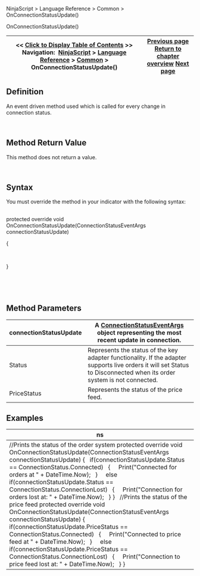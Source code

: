 ﻿


NinjaScript \> Language Reference \> Common \> OnConnectionStatusUpdate()






















OnConnectionStatusUpdate()







| \<\< [Click to Display Table of Contents](onconnectionstatusupdate.md) \>\> **Navigation:**     [NinjaScript](ninjascript-1.md) \> [Language Reference](language_reference_wip-1.md) \> [Common](common-1.md) \> OnConnectionStatusUpdate() | [Previous page](update-1.md) [Return to chapter overview](common-1.md) [Next page](connectionstatuseventargs-1.md) |
| --- | --- |











## Definition


An event driven method used which is called for every change in connection status.


 


## Method Return Value


This method does not return a value.


 


## Syntax
You must override the method in your indicator with the following syntax:


## 


protected override void OnConnectionStatusUpdate(ConnectionStatusEventArgs connectionStatusUpdate)  

{  

   

}


 


 


## Method Parameters




| connectionStatusUpdate | A [ConnectionStatusEventArgs](connectionstatuseventargs-1.md) object representing the most recent update in connection. |
| --- | --- |
| Status | Represents the status of the key adapter functionality. If the adapter supports live orders it will set Status to Disconnected when its order system is not connected. |
| PriceStatus | Represents the status of the price feed. |



## 


## 


## Examples




| ns |
| --- |
| //Prints the status of the order system protected override void OnConnectionStatusUpdate(ConnectionStatusEventArgs connectionStatusUpdate) {    if(connectionStatusUpdate.Status \=\= ConnectionStatus.Connected)    {      Print("Connected for orders at " \+ DateTime.Now);    }        else if(connectionStatusUpdate.Status \=\= ConnectionStatus.ConnectionLost)    {      Print("Connection for orders lost at: " \+ DateTime.Now);    } }   //Prints the status of the price feed protected override void OnConnectionStatusUpdate(ConnectionStatusEventArgs connectionStatusUpdate) {    if(connectionStatusUpdate.PriceStatus \=\= ConnectionStatus.Connected)    {      Print("Connected to price feed at " \+ DateTime.Now);    }        else if(connectionStatusUpdate.PriceStatus \=\= ConnectionStatus.ConnectionLost)    {      Print("Connection to price feed lost at: " \+ DateTime.Now);    } } |









